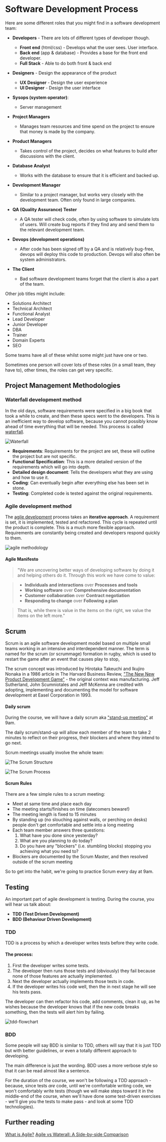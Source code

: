 # Software Development Process

Here are some different roles that you might find in a software development team:

- **Developers** - There are lots of different types of developer though.
  * **Front end** (html/css) - Develops what the user sees. User interface.
  * **Back end** (app & database) - Provides a base for the front end developer.
  * **Full Stack** - Able to do both front & back end

- **Designers** - Design the appearance of the product
  * **UX Designer** - Design the user experience
  * **UI Designer** - Design the user interface

- **Sysops (system operator)**:
  * Server management

- **Project Managers**
  * Manages team resources and time spend on the project to ensure that money is made by the company.

- **Product Managers**
  * Takes control of the project, decides on what features to build after discussions with the client.

- **Database Analyst**
  * Works with the database to ensure that it is efficient and backed up.

- **Development Manager**
  * Similar to a project manager, but works very closely with the development team. Often only found in large companies.

- **QA (Quality Assurance) Tester**
  * A QA tester will check code, often by using software to simulate lots of users. Will create bug reports if they find any and send them to the relevant development team.

- **Devops (development operations)**
  * After code has been signed off by a QA and is relatively bug-free, devops will deploy this code to production. Devops will also often be system administrators.

- **The Client**
  * Bad software development teams forget that the client is also a part of the team.

Other job titles might include:

- Solutions Architect
- Technical Architect
- Functional Analyst
- Lead Developer
- Junior Developer
- DBA
- Trainer
- Domain Experts
- SEO

Some teams have all of these whilst some might just have one or two.

Sometimes one person will cover lots of these roles (in a small team, they have to), other times, the roles can get very specific.

## Project Management Methodologies

### Waterfall development method

In the old days, software requirements were specified in a big book that took a while to create, and then these specs went to the developers. This is an inefficient way to develop software, because you cannot possibly know ahead of time everything that will be needed. This process is called [waterfall](http://en.wikipedia.org/wiki/Waterfall_model).

![Waterfall](https://lh6.googleusercontent.com/4vI2oaCcyGSiKOV5kAgQ7CLUoKTwZVtfgfnrBtsn08uazGgvo5DHy0vrTCwQ1_188i0w5gHfrFi6p_QoFo7jvOKSgAG6oTGWXdpPAlHg8FiLZkU4CSa8i4F1SA "Waterfall Diagram")

- **Requirements**:  Requirements for the project are set, these will outline the project but are not specific.
- **Functional Specification**: This is a more detailed version of the requirements which will go into depth.
- **Detailed design document**: Tells the developers what they are using and how to use it.
- **Coding**: Can eventually begin after everything else has been set in stone.
- **Testing**: Completed code is tested against the original requirements.

### Agile development method

The [agile development](http://en.wikipedia.org/wiki/Agile_software_development) process takes an **iterative approach**. A requirement is set, it is implemented, tested and refactored. This cycle is repeated until the product is complete. This is a much more flexible approach. Requirements are constantly being created and developers respond quickly to them.

![agile methodology](https://lh4.googleusercontent.com/n7nGFgC0WjFehArQ-YpF6amxpX7ssv3VI8G7Yd-zDlxs3yJK2hAy-fDiRZ-6JKqdNzidcbKJPEIsSzmWviVWI7WRJ9ZA6fvxjlCxgldYxm9CBxO9trT61QFlvA)

#### Agile Manifesto

> "We are uncovering better ways of developing software by doing it and helping others do it. Through this work we have come to value:

> - **Individuals and interactions** over **Processes and tools**
> - **Working software** over **Comprehensive documentation**
> - **Customer collaboration** over **Contract negotiation**
> - **Responding to change** over **Following a plan**

> That is, while there is value in the items on the right, we value the items on the left more."

## Scrum

Scrum is an agile software development model based on multiple small teams working in an intensive and interdependent manner. The term is named for the scrum (or scrummage) formation in rugby, which is used to restart the game after an event that causes play to stop,

The scrum concept was introduced by Hirotaka Takeuchi and Ikujiro Nonaka in a 1986 article in The Harvard Business Review, ["The New New Product Development Game"](https://hbr.org/1986/01/the-new-new-product-development-game) - the original context was manufacturing. Jeff Sutherland, John Scumniotales and Jeff McKenna are credited with adopting, implementing and documenting the model for software development at Easel Corporation in 1993.

#### Daily scrum

During the course, we will have a daily scrum aka ["stand-up meeting"](https://en.wikipedia.org/wiki/Stand-up_meeting) at 9am.

The daily scrum/stand-up will allow each member of the team to take 2 minutes to reflect on their progress, their blockers and where they intend to go next.

Scrum meetings usually involve the whole team:

![The Scrum Structure](https://lh5.googleusercontent.com/bun08_PrsvZaZosJRqKvZKgkhNDeYD3bVsnGHV2JzmGCF72S1Da3OwUQEno2bEQy89t-MRUpfIEyBXwTZ5oBOBXeHc_39h1hXWrpeArfJfgFCfHCEmUy4kWO-A "THE SCRUM")

![The Scrum Process](https://lh3.googleusercontent.com/XhlGKtWQC6kXZ84mN3aSzVqnZVPXSqJDJT0rAiWu3bxmajD9AaV-qfJeevYPiT9NLPs1DufWCUJ4ZuLUFJhZhghOazA_wIXXcWFBI-pe3dL6fIOmmj2Pzmmo_Q "THE SCRUM")

#### Scrum Rules

There are a few simple rules to a scrum meeting:

- Meet at same time and place each day
- The meeting starts/finishes on time (latecomers beware!)
- The meeting length is fixed to 15 minutes
- By standing up (no slouching against walls, or perching on desks) people don't get comfortable and settle into a long meeting
- Each team member answers three questions:
  1. What have you done since yesterday?
  2. What are you planning to do today?
  3. Do you have any "blockers" (i.e. stumbling blocks) stopping you achieving what you need to?
- Blockers are documented by the Scrum Master, and then resolved outside of the scrum meeting

So to get into the habit, we're going to practice Scrum every day at 9am.

## Testing

An important part of agile development is testing. During the course, you will hear us talk about:

- **TDD (Test Driven Development)**
- **BDD (Behaviour Driven Development)**

### TDD

TDD is a process by which a developer writes tests before they write code.

#### The process:

1. First the developer writes some tests.
2. The developer then runs those tests and (obviously) they fail because none of those features are actually implemented.
3. Next the developer actually implements those tests in code.
4. If the developer writes his code well, then the in next stage he will see his tests pass.

The developer can then refactor his code, add comments, clean it up, as he wishes because the developer knows that if the new code breaks something, then the tests will alert him by failing.

![tdd-flowchart](https://cloud.githubusercontent.com/assets/40461/8218941/4dcd6ba8-153e-11e5-8b8f-87285bfa0754.png)

### BDD

Some people will say BDD is similar to TDD, others will say that it is just TDD but with better guidelines, or even a totally different approach to developing.

The main difference is just the wording. BDD uses a more verbose style so that it can be read almost like a sentence.

For the duration of the course, we won't be following a TDD approach - because, since tests *are* code, until we're comfortable writing code, we won't comfortably write tests (though we will make steps toward it in the middle-end of the course, when we'll have done some test-driven exercises - we'll give you the tests to make pass - and look at some TDD technologies).

## Further reading

[What is Agile?](http://www.agilenutshell.com/what_is_agile)
[Agile vs Waterall: A Side-by-side Comparison](https://www.upwork.com/hiring/development/agile-vs-waterfall/)
